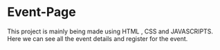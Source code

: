 # Event-Page
This project is mainly being made using HTML , CSS and JAVASCRIPTS. Here we can see all the event details and register for the event.

